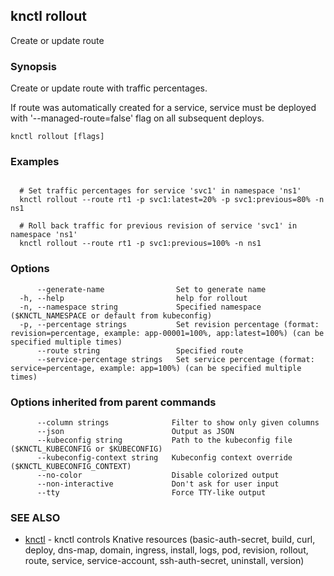 ## knctl rollout

Create or update route

### Synopsis

Create or update route with traffic percentages.

If route was automatically created for a service, service must be deployed with '--managed-route=false' flag on all subsequent deploys.

```
knctl rollout [flags]
```

### Examples

```

  # Set traffic percentages for service 'svc1' in namespace 'ns1'
  knctl rollout --route rt1 -p svc1:latest=20% -p svc1:previous=80% -n ns1

  # Roll back traffic for previous revision of service 'svc1' in namespace 'ns1'
  knctl rollout --route rt1 -p svc1:previous=100% -n ns1
```

### Options

```
      --generate-name                Set to generate name
  -h, --help                         help for rollout
  -n, --namespace string             Specified namespace ($KNCTL_NAMESPACE or default from kubeconfig)
  -p, --percentage strings           Set revision percentage (format: revision=percentage, example: app-00001=100%, app:latest=100%) (can be specified multiple times)
      --route string                 Specified route
      --service-percentage strings   Set service percentage (format: service=percentage, example: app=100%) (can be specified multiple times)
```

### Options inherited from parent commands

```
      --column strings              Filter to show only given columns
      --json                        Output as JSON
      --kubeconfig string           Path to the kubeconfig file ($KNCTL_KUBECONFIG or $KUBECONFIG)
      --kubeconfig-context string   Kubeconfig context override ($KNCTL_KUBECONFIG_CONTEXT)
      --no-color                    Disable colorized output
      --non-interactive             Don't ask for user input
      --tty                         Force TTY-like output
```

### SEE ALSO

* [knctl](knctl.md)	 - knctl controls Knative resources (basic-auth-secret, build, curl, deploy, dns-map, domain, ingress, install, logs, pod, revision, rollout, route, service, service-account, ssh-auth-secret, uninstall, version)

